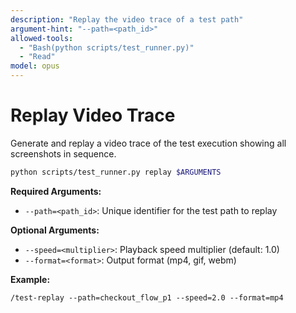 ```yaml
---
description: "Replay the video trace of a test path"
argument-hint: "--path=<path_id>"
allowed-tools:
  - "Bash(python scripts/test_runner.py)"
  - "Read"
model: opus
---
```


# Replay Video Trace

Generate and replay a video trace of the test execution showing all screenshots in sequence.

```bash
python scripts/test_runner.py replay $ARGUMENTS
```

**Required Arguments:**
- `--path=<path_id>`: Unique identifier for the test path to replay

**Optional Arguments:**
- `--speed=<multiplier>`: Playback speed multiplier (default: 1.0)
- `--format=<format>`: Output format (mp4, gif, webm)

**Example:**
```
/test-replay --path=checkout_flow_p1 --speed=2.0 --format=mp4
```